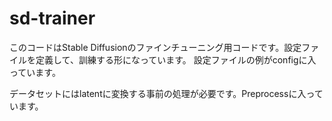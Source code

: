 # sd-trainer
このコードはStable Diffusionのファインチューニング用コードです。設定ファイルを定義して、訓練する形になっています。
設定ファイルの例がconfigに入っています。

データセットにはlatentに変換する事前の処理が必要です。Preprocessに入っています。
